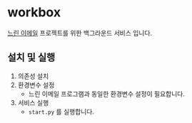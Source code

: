 # workbox

[느린 이메일](https://github.com/slow-postbox/app) 프로젝트를 위한 백그라운드 서비스 입니다.

## 설치 및 실행

1. 의존성 설치
2. 환경변수 설정
    * 느린 이메일 프로그램과 동일한 환경변수 설정이 필요합니다.
3. 서비스 실행
    * `start.py` 를 실행합니다. 
